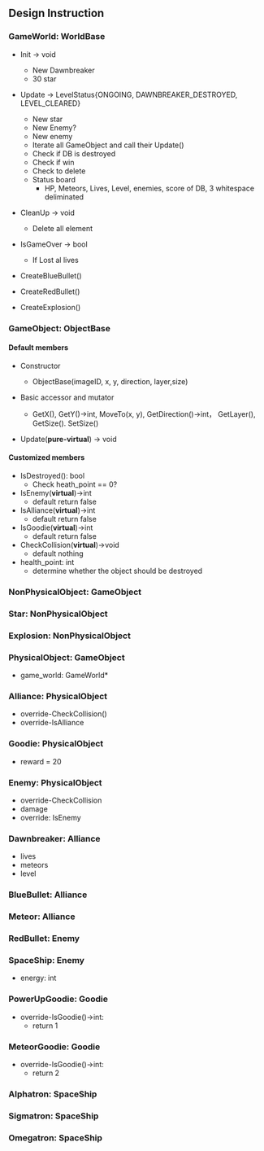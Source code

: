 ## Design Instruction

### GameWorld: WorldBase

* Init -> void
  * New Dawnbreaker
  * 30 star

* Update -> LevelStatus{ONGOING, DAWNBREAKER_DESTROYED, LEVEL_CLEARED}
  * New star
  * New Enemy?
  * New enemy
  * Iterate all GameObject and call their Update()
  * Check if DB is destroyed 
  * Check if win
  * Check to delete
  * Status board
    * HP, Meteors, Lives, Level, enemies, score  of DB, 3 whitespace deliminated  

* CleanUp -> void
  * Delete all element

* IsGameOver -> bool
  * If Lost al lives

* CreateBlueBullet()
* CreateRedBullet()
* CreateExplosion()



### GameObject: ObjectBase

#### Default members

* Constructor
  * ObjectBase(imageID, x, y, direction, layer,size)
* Basic accessor and mutator
  * GetX(), GetY()->int, MoveTo(x, y), GetDirection()->int， GetLayer(), GetSize(). SetSize()

* Update(**pure-virtual**) -> void

#### Customized members

* IsDestroyed(): bool
  * Check heath_point == 0?
* IsEnemy(**virtual**)->int
  * default return false
* IsAlliance(**virtual**)->int
  * default return false
* IsGoodie(**virtual**)->int
  * default return false
* CheckCollision(**virtual**)->void
  * default nothing
* health_point: int
  * determine whether the object should be destroyed



### NonPhysicalObject: GameObject



### Star: NonPhysicalObject



### Explosion: NonPhysicalObject



### PhysicalObject: GameObject

* game_world: GameWorld*



### Alliance: PhysicalObject

* override-CheckCollision()
* override-IsAlliance



### Goodie: PhysicalObject

* reward = 20



### Enemy: PhysicalObject

* override-CheckCollision
* damage
* override: IsEnemy



### Dawnbreaker: Alliance

* lives
* meteors
* level



### BlueBullet: Alliance



### Meteor: Alliance



### RedBullet: Enemy



### SpaceShip: Enemy

* energy: int



### PowerUpGoodie: Goodie

* override-IsGoodie()->int:
  * return 1



### MeteorGoodie: Goodie

* override-IsGoodie()->int:
  * return 2



### Alphatron: SpaceShip



### Sigmatron: SpaceShip



### Omegatron: SpaceShip

